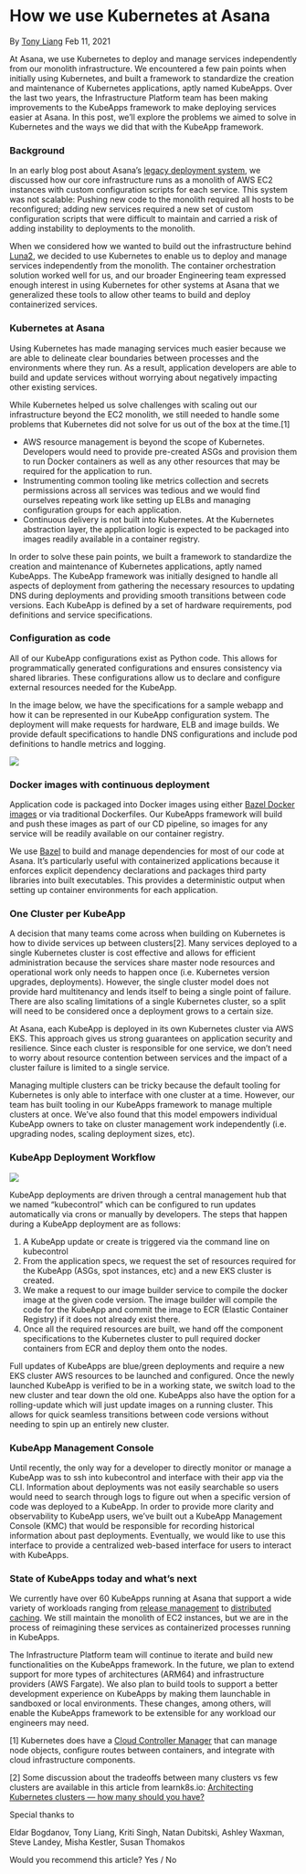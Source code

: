 # How we use Kubernetes at Asana

By
[Tony Liang](https://blog.asana.com/author/tonyliangasana-com/ "Posts by Tony Liang")
Feb 11, 2021

At Asana, we use Kubernetes to deploy and manage services independently from our monolith infrastructure. We encountered a few pain points when initially using Kubernetes, and built a framework to standardize the creation and maintenance of Kubernetes applications, aptly named KubeApps. Over the last two years, the Infrastructure Platform team has been making improvements to the KubeApps framework to make deploying services easier at Asana. In this post, we’ll explore the problems we aimed to solve in Kubernetes and the ways we did that with the KubeApp framework.

### Background

In an early blog post about Asana’s [legacy deployment system](https://blog.asana.com/2017/06/asana-server-deployment-pragmatic-approach-maintaining-legacy-deployment-system/), we discussed how our core infrastructure runs as a monolith of AWS EC2 instances with custom configuration scripts for each service. This system was not scalable: Pushing new code to the monolith required all hosts to be reconfigured; adding new services required a new set of custom configuration scripts that were difficult to maintain and carried a risk of adding instability to deployments to the monolith.

When we considered how we wanted to build out the infrastructure behind [Luna2](https://blog.asana.com/2017/08/performance-asana-app-rewrite/), we decided to use Kubernetes to enable us to deploy and manage services independently from the monolith. The container orchestration solution worked well for us, and our broader Engineering team expressed enough interest in using Kubernetes for other systems at Asana that we generalized these tools to allow other teams to build and deploy containerized services.

### Kubernetes at Asana

Using Kubernetes has made managing services much easier because we are able to delineate clear boundaries between processes and the environments where they run. As a result, application developers are able to build and update services without worrying about negatively impacting other existing services.

While Kubernetes helped us solve challenges with scaling out our infrastructure beyond the EC2 monolith, we still needed to handle some problems that Kubernetes did not solve for us out of the box at the time.[1]

- AWS resource management is beyond the scope of Kubernetes. Developers would need to provide pre-created ASGs and provision them to run Docker containers as well as any other resources that may be required for the application to run.
- Instrumenting common tooling like metrics collection and secrets permissions across all services was tedious and we would find ourselves repeating work like setting up ELBs and managing configuration groups for each application.
- Continuous delivery is not built into Kubernetes. At the Kubernetes abstraction layer, the application logic is expected to be packaged into images readily available in a container registry.

In order to solve these pain points, we built a framework to standardize the creation and maintenance of Kubernetes applications, aptly named KubeApps. The KubeApp framework was initially designed to handle all aspects of deployment from gathering the necessary resources to updating DNS during deployments and providing smooth transitions between code versions. Each KubeApp is defined by a set of hardware requirements, pod definitions and service specifications.

### Configuration as code

All of our KubeApp configurations exist as Python code. This allows for programmatically generated configurations and ensures consistency via shared libraries. These configurations allow us to declare and configure external resources needed for the KubeApp.

In the image below, we have the specifications for a sample webapp and how it can be represented in our KubeApp configuration system. The deployment will make requests for hardware, ELB and image builds. We provide default specifications to handle DNS configurations and include pod definitions to handle metrics and logging.

![](https://blog.asana.com/wp-content/post-images/sample-kubeapp-fixed-1024x492.png)

### Docker images with continuous deployment

Application code is packaged into Docker images using either [Bazel Docker images](https://github.com/bazelbuild/rules_docker) or via traditional Dockerfiles. Our KubeApps framework will build and push these images as part of our CD pipeline, so images for any service will be readily available on our container registry.

We use [Bazel](https://bazel.build/) to build and manage dependencies for most of our code at Asana. It’s particularly useful with containerized applications because it enforces explicit dependency declarations and packages third party libraries into built executables. This provides a deterministic output when setting up container environments for each application.

### One Cluster per KubeApp

A decision that many teams come across when building on Kubernetes is how to divide services up between clusters[2]. Many services deployed to a single Kubernetes cluster is cost effective and allows for efficient administration because the services share master node resources and operational work only needs to happen once (i.e. Kubernetes version upgrades, deployments). However, the single cluster model does not provide hard multitenancy and lends itself to being a single point of failure. There are also scaling limitations of a single Kubernetes cluster, so a split will need to be considered once a deployment grows to a certain size.

At Asana, each KubeApp is deployed in its own Kubernetes cluster via AWS EKS. This approach gives us strong guarantees on application security and resilience. Since each cluster is responsible for one service, we don’t need to worry about resource contention between services and the impact of a cluster failure is limited to a single service.

Managing multiple clusters can be tricky because the default tooling for Kubernetes is only able to interface with one cluster at a time. However, our team has built tooling in our KubeApps framework to manage multiple clusters at once. We’ve also found that this model empowers individual KubeApp owners to take on cluster management work independently (i.e. upgrading nodes, scaling deployment sizes, etc).

### KubeApp Deployment Workflow

![](https://lh5.googleusercontent.com/leyZ7uA7vja_BRj_XrcY5Xr65H9grKvfekSSQwe_wc2fuy4AL-0Loepb_33zUq7TVBW39H7zPKI_rg4KPmromyyHlX4YTrYzrPpbbP55AY-4tpqQJYVNaPav_OSRmrmo3rRqR7s)

KubeApp deployments are driven through a central management hub that we named “kubecontrol” which can be configured to run updates automatically via crons or manually by developers. The steps that happen during a KubeApp deployment are as follows:

1. A KubeApp update or create is triggered via the command line on kubecontrol
2. From the application specs, we request the set of resources required for the KubeApp (ASGs, spot instances, etc) and a new EKS cluster is created.
3. We make a request to our image builder service to compile the docker image at the given code version. The image builder will compile the code for the KubeApp and commit the image to ECR (Elastic Container Registry) if it does not already exist there.
4. Once all the required resources are built, we hand off the component specifications to the Kubernetes cluster to pull required docker containers from ECR and deploy them onto the nodes.

Full updates of KubeApps are blue/green deployments and require a new EKS cluster AWS resources to be launched and configured. Once the newly launched KubeApp is verified to be in a working state, we switch load to the new cluster and tear down the old one. KubeApps also have the option for a rolling-update which will just update images on a running cluster. This allows for quick seamless transitions between code versions without needing to spin up an entirely new cluster.

### KubeApp Management Console

Until recently, the only way for a developer to directly monitor or manage a KubeApp was to ssh into kubecontrol and interface with their app via the CLI. Information about deployments was not easily searchable so users would need to search through logs to figure out when a specific version of code was deployed to a KubeApp. In order to provide more clarity and observability to KubeApp users, we’ve built out a KubeApp Management Console (KMC) that would be responsible for recording historical information about past deployments. Eventually, we would like to use this interface to provide a centralized web-based interface for users to interact with KubeApps.

### State of KubeApps today and what’s next

We currently have over 60 KubeApps running at Asana that support a wide variety of workloads ranging from [release management](https://blog.asana.com/2021/01/asana-engineering-ships-web-application-releases/) to [distributed caching](https://blog.asana.com/2020/09/worldstore-distributed-caching-reactivity-part-1/#close). We still maintain the monolith of EC2 instances, but we are in the process of reimagining these services as containerized processes running in KubeApps.

The Infrastructure Platform team will continue to iterate and build new functionalities on the KubeApps framework. In the future, we plan to extend support for more types of architectures (ARM64) and infrastructure providers (AWS Fargate). We also plan to build tools to support a better development experience on KubeApps by making them launchable in sandboxed or local environments. These changes, among others, will enable the KubeApps framework to be extensible for any workload our engineers may need.

[1] Kubernetes does have a [Cloud Controller Manager](https://kubernetes.io/docs/concepts/architecture/cloud-controller/) that can manage node objects, configure routes between containers, and integrate with cloud infrastructure components.

[2] Some discussion about the tradeoffs between many clusters vs few clusters are available in this article from learnk8s.io: [Architecting Kubernetes clusters — how many should you have?](https://learnk8s.io/how-many-clusters)

Special thanks to

Eldar Bogdanov, Tony Liang, Kriti Singh, Natan Dubitski, Ashley Waxman, Steve Landey, Misha Kestler, Susan Thomakos

Would you recommend this article?
Yes /
No
